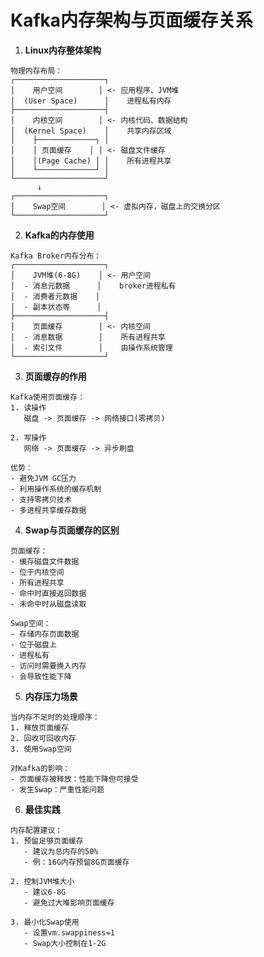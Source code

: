 # Kafka内存架构与页面缓存关系

1. **Linux内存整体架构**
```plaintext
物理内存布局：
┌────────────────────┐
│    用户空间        │ <- 应用程序、JVM堆
│  (User Space)      │    进程私有内存
├────────────────────┤
│    内核空间        │ <- 内核代码、数据结构
│  (Kernel Space)    │    共享内存区域
│    ├─────────────┐ │
│    │ 页面缓存    │ │ <- 磁盘文件缓存
│    │(Page Cache) │ │    所有进程共享
│    └─────────────┘ │
└────────────────────┘
      ↓
┌────────────────────┐
│    Swap空间        │ <- 虚拟内存，磁盘上的交换分区
└────────────────────┘
```

2. **Kafka的内存使用**
```plaintext
Kafka Broker内存分布：
┌────────────────────┐
│    JVM堆(6-8G)    │ <- 用户空间
│  - 消息元数据      │    broker进程私有
│  - 消费者元数据    │
│  - 副本状态等      │
├────────────────────┤
│    页面缓存        │ <- 内核空间
│  - 消息数据        │    所有进程共享
│  - 索引文件        │    由操作系统管理
└────────────────────┘
```

3. **页面缓存的作用**
```plaintext
Kafka使用页面缓存：
1. 读操作
   磁盘 -> 页面缓存 -> 网络接口(零拷贝)
   
2. 写操作
   网络 -> 页面缓存 -> 异步刷盘

优势：
- 避免JVM GC压力
- 利用操作系统的缓存机制
- 支持零拷贝技术
- 多进程共享缓存数据
```

4. **Swap与页面缓存的区别**
```plaintext
页面缓存：
- 缓存磁盘文件数据
- 位于内核空间
- 所有进程共享
- 命中时直接返回数据
- 未命中时从磁盘读取

Swap空间：
- 存储内存页面数据
- 位于磁盘上
- 进程私有
- 访问时需要换入内存
- 会导致性能下降
```

5. **内存压力场景**
```plaintext
当内存不足时的处理顺序：
1. 释放页面缓存
2. 回收可回收内存
3. 使用Swap空间

对Kafka的影响：
- 页面缓存被释放：性能下降但可接受
- 发生Swap：严重性能问题
```

6. **最佳实践**
```plaintext
内存配置建议：
1. 预留足够页面缓存
   - 建议为总内存的50%
   - 例：16G内存预留8G页面缓存

2. 控制JVM堆大小
   - 建议6-8G
   - 避免过大堆影响页面缓存

3. 最小化Swap使用
   - 设置vm.swappiness=1
   - Swap大小控制在1-2G
``` 
